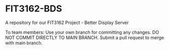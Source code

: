 # FIT3162-BDS
A repository for our FIT3162 Project - Better Display Server

To team members: Use your own branch for committing any changes. DO NOT COMMIT DIRECTLY TO MAIN BRANCH. Submit a pull request to merge with main branch. 
